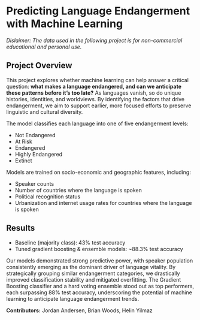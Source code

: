 # Predicting Language Endangerment with Machine Learning
*Dislaimer: The data used in the following project is for non-commercial educational and personal use.*

## Project Overview
This project explores whether machine learning can help answer a critical question: **what makes a language endangered, and can we anticipate these patterns before it’s too late?** As languages vanish, so do unique histories, identities, and worldviews. By identifying the factors that drive endangerment, we aim to support earlier, more focused efforts to preserve linguistic and cultural diversity. 

The model classifies each language into one of five endangerment levels:
- Not Endangered
- At Risk
- Endangered
- Highly Endangered
- Extinct

Models are trained on socio-economic and geographic features, including:  
- Speaker counts  
- Number of countries where the language is spoken  
- Political recognition status  
- Urbanization and internet usage rates for countries where the language is spoken

## Results  
- Baseline (majority class): 43% test accuracy  
- Tuned gradient boosting & ensemble models: ~88.3% test accuracy  

Our models demonstrated strong predictive power, with speaker population consistently emerging as the dominant driver of language vitality. By strategically grouping similar endangerment categories, we drastically improved classification stability and mitigated overfitting. The Gradient Boosting classifier and a hard voting ensemble stood out as top performers, each surpassing 88% test accuracy, underscoring the potential of machine learning to anticipate language endangerment trends.

**Contributors:** Jordan Andersen, Brian Woods, Helin Yilmaz
